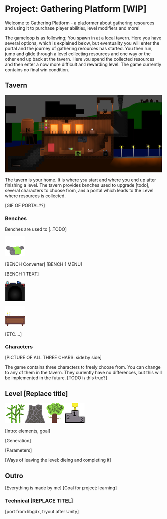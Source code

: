 # Project: Gathering Platform [WIP]

Welcome to Gathering Platform - a platformer about gathering resources and using it to purchase player abilities, level modifiers and more!

The gameloop is as following; You spawn in at a local tavern. Here you have several options, which is explained below, but eventuality you will enter the portal and the journey of gathering resources has started. You then run, jump and glide through a level collecting resources and one way or the other end up back at the tavern. Here you spend the collected resources and then enter a now more difficult and rewarding level. The game currently contains no final win condition.

## Tavern

![IMAGE OF TAVERN](https://github.com/judo347/Project-GatheringPlatform/blob/master/GIFS/img/homebase.PNG)

The tavern is your home. It is where you start and where you end up after finishing a level. The tavern provides benches used to upgrade [todo], several characters to choose from, and a portal which leads to the Level where resources is collected.

[GIF OF PORTAL??]

### Benches

Benches are used to [..TODO]

![IMAGE OF bench Converter](https://github.com/judo347/Project-GatheringPlatform/blob/master/Project-Gathering%20Platform/resources/01/BenchConverter001.png)

[BENCH Converter] [BENCH 1 MENU]

[BENCH 1 TEXT]

![IMAGE OF bench Unique Abilities](https://github.com/judo347/Project-GatheringPlatform/blob/master/Project-Gathering%20Platform/resources/01/BenchUniqueAbilities001.png)

![IMAGE OF bench Level mod](https://github.com/judo347/Project-GatheringPlatform/blob/master/Project-Gathering%20Platform/resources/01/BenchLevelMod001.png)

[ETC....]

### Characters

[PICTURE OF ALL THREE CHARS: side by side]

The game contains three characters to freely choose from. You can change to any of them in the tavern. They currently have no differences, but this will be implemented in the future. [TODO is this true?]

## Level [Replace title]

![IMAGE OF MAT01](https://github.com/judo347/Project-GatheringPlatform/blob/master/Project-Gathering%20Platform/resources/01/Material001.png)![IMAGE OF MAT02](https://github.com/judo347/Project-GatheringPlatform/blob/master/Project-Gathering%20Platform/resources/01/Material002.png)![IMAGE OF MAT03](https://github.com/judo347/Project-GatheringPlatform/blob/master/Project-Gathering%20Platform/resources/01/Material003.png)![IMAGE OF PODIUM](https://github.com/judo347/Project-GatheringPlatform/blob/master/Project-Gathering%20Platform/resources/01/LevelPodium001.png)

[Intro: elements, goal]

[Generation]

[Parameters]

[Ways of leaving the level: dieing and completing it]



## Outro

[Everything is made by me] [Goal for project: learning]

### Technical [REPLACE TITEL]

[port from libgdx, tryout after Unity]